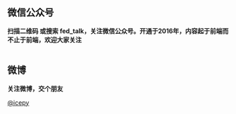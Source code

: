 ## 微信公众号

**扫描二维码 或搜索 fed_talk，关注微信公众号。开通于2016年，内容起于前端而不止于前端，欢迎大家关注**

<div align="center">
<img src="https://raw.githubusercontent.com/icepy/_posts/master/img/weixin.jpg" alt=""/><br>
</div>

## 微博

**关注微博，交个朋友**

[@icepy](http://weibo.com/2455876310)
